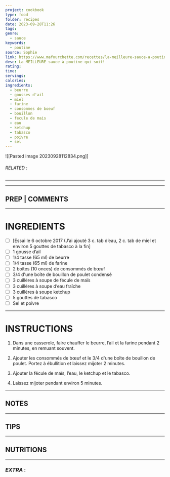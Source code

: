 ```yaml
---
project: cookbook
type: food
folder: recipes
date: 2023-09-28T11:26
tags: 
genre:
  - sauce
keywords:
  - poutine
source: Sophie
link: https://www.mafourchette.com/recettes/la-meilleure-sauce-a-poutine-qui-soit-vous-aurez-envie-de-la-tester-tout-de-suite
desc: La MEILLEURE sauce à poutine qui soit!
rating: 
time: 
servings: 
calories: 
ingredients:
  - beurre
  - gousses d'ail
  - miel
  - farine
  - consommes de boeuf
  - bouillon
  - fecule de mais
  - eau
  - ketchup
  - tabasco
  - poivre
  - sel
---
```


![[Pasted image 20230928112834.png]]
###### *RELATED* : 
---


---
## PREP | COMMENTS



---
# INGREDIENTS

- [ ] [Essai le 6 octobre 2017 (J’ai ajouté 3 c. tab d’eau, 2 c. tab de miel et environ 5 gouttes de tabasco à la fin]
- [ ] 1 gousse d’ail
- [ ] 1/4 tasse (65 ml) de beurre
- [ ] 1/4 tasse (65 ml) de farine
- [ ] 2 boîtes (10 onces) de consommés de bœuf
- [ ] 3/4 d'une boîte de bouillon de poulet condensé 
- [ ] 3 cuillères à soupe de fécule de maïs
- [ ] 3 cuillères à soupe d’eau fraîche
- [ ] 3 cuillères à soupe ketchup
- [ ] 5 gouttes de tabasco
- [ ] Sel et poivre

---
# INSTRUCTIONS

1. Dans une casserole, faire chauffer le beurre, l’ail et la farine pendant 2 minutes, en remuant souvent.
    
2. Ajouter les consommés de bœuf et le 3/4 d'une boîte de bouillon de poulet. Portez à ébullition et laissez mijoter 2 minutes.
    
3. Ajouter la fécule de maïs, l’eau, le ketchup et le tabasco.
    
4. Laissez mijoter pendant environ 5 minutes.

---
## NOTES



---
## TIPS



---
## NUTRITIONS



---
### *EXTRA* :



